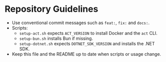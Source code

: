 # Repository Guidelines

- Use conventional commit messages such as `feat:`, `fix:` and `docs:`.
- Scripts:
  - `setup-act.sh` expects `ACT_VERSION` to install Docker and the `act` CLI.
  - `setup-bun.sh` installs Bun if missing.
  - `setup-dotnet.sh` expects `DOTNET_SDK_VERSION` and installs the .NET SDK.
- Keep this file and the README up to date when scripts or usage change.
